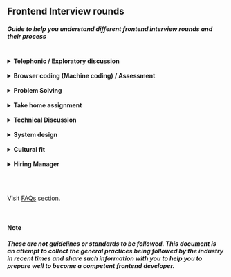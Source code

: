 ## Frontend Interview rounds

##### Guide to help you understand different frontend interview rounds and their process

<br>

<details>
  <summary><strong>Telephonic / Exploratory discussion</strong></summary>

  <br>
  
  - takes from 20 mins to a maximum of 60 mins
  - used to assess eligibility/fitment of the candidate for the role
  - can be technical or a mix of technical & non-technical questions

  Notes:

  - Telephonic discussion evaluates the candidate using a set of technical questions
  - Exploratory discussion evaluates the candidate using technical/non-technical discussion

  Tips:

  - Brush your knowledge of the technologies and frameworks used in your projects and the skills expected
  - Learn about the company and go through the job description very well
</details>

<br>

<details>
  <summary><strong>Browser coding (Machine coding) / Assessment</strong></summary>

  <br>
  
  - takes around 60 mins to a maximum of 120 mins
  - used to assess core frontend skills or tech stack knowledge of the candidate
  - purely technical round focused on frontend skills

  Notes:

  - Browser coding expects you to build or solve mini frontend projects or feature
  - Browser coding round allows you to access internet to search code syntaxes
  - Assessment can be a quiz or set of problems to solve (may involve both frontend & problem solving)

  Tips:

  - Practice HTML, CSS, JS and DOM mainpulations very well
  - Browser coding problem can be asked to solve using pure HTML + CSS + JS or with a framework
</details>

<br>

<details>
  <summary><strong>Problem Solving</strong></summary>

  <br>
  
  - takes around 30 mins to a maximum of 60 mins
  - used to assess the analytical and problem-solving skills of the candidate
  - purely technical round involving problem solving & DSA, but may not focus much on frontend skills

  Note:

  - expects you to understand the problem, get requirements clear, and come up with an optimized solution
  - generally asked to live coding using google docs or code editor
  - rather than final output and syntaxes, approach and methodologies are focused more
  
  Tips:

  - Practice various problems/DSA very well, by going through relevant materials before the interview
  - Ask questions to clarify your understanding. Clarify all your doubts with the interviewer before solving
  - Explain your approach to the interviewer and then proceed to solve the problem
  - It should not be an issue if you are not able to come up with an optimized solution in the first go
  - Think out loud while solving the problem and share your thought process
</details>

<br>

<details>
  <summary><strong>Take home assignment</strong></summary>

  <br>
  
  - takes from 1 day to 1 week
  - used to assess the capability of the candidate to work on real-time web application
  - purely technical challenge which requires project setup knowledge from scratch

  Note:

  - will not be included if machine coding round is already conducted/planned
  
  Tips:

  - Prepare well on one of the frontend frameworks like React, Angular, Vue
  - Also cover different aspects of the project such as:
    - Project Setup
    - Repo setup
    - Unit testing
    - Deployment etc.
</details>

<br>

<details>
  <summary><strong>Technical Discussion</strong></summary>

  <br>
  
  - takes around 40 mins to 60 mins
  - used to assess the technical strength of the candidate
  - is a purely technical round focused on frontend fundamentals and libraries/tools/frameworks

  Notes:

  - won't be restricted to scripted questions and can include anything technical
  - multiple technical discussions can be scheduled depending on the requirements
  - generally involves live coding with execution over screen sharing
</details>

<br>

<details>
  <summary><strong>System design</strong></summary>

  <br>
  
  - takes around 40 mins to 60 mins
  - used to assess the understanding & knowledge of the candidate w.r.t product architecture & design
  - purely technical round, focused on functional & non-functional aspects

  Notes:

  - won't be restricted only to frontend but can also involve engineering, UX, design thinking, etc.
  - expects to explain the interaction and integration between different components/layers of the system
  - will not be included for SDE1 role generally
</details>

<br>

<details>
  <summary><strong>Cultural fit</strong></summary>

  <br>
  
  - takes around 30 mins to 60 mins
  - used to evaluate if the candidate is fit for the company and culture
  - generally a non-technical discussion
  
  Notes:

  - expects the candidate to answer different scenarios based on the experience
  - usually conducted by the higher management roles or non tech person

  Tips:

  - Follow the [STAR](https://www.thebalancecareers.com/what-is-the-star-interview-response-technique-2061629) approach to answer scenario-based questions
</details>

<br>

<details>
  <summary><strong>Hiring Manager</strong></summary>

  <br>
  
  - takes around 30 mins to 60 mins
  - used to evaluate if the candidate is fit the team they are hiring for
  - mix of technical and non-technical round, and also may involve puzzles
  - in many companies this is merged with cultural fit as a single interview
  
  Notes:

  - expects the candidate to answer on the experiences and previous projects
  - usually conducted by the hiring manager or higher management roles

  Tips:

  - Prepare and make notes of the projects you have worked on so far
</details>

<br><br>

Visit [FAQs](./faq.md) section.

<br>

#### Note

##### These are not guidelines or standards to be followed. This document is an attempt to collect the general practices being followed by the industry in recent times and share such information with you to help you to prepare well to become a competent frontend developer.
